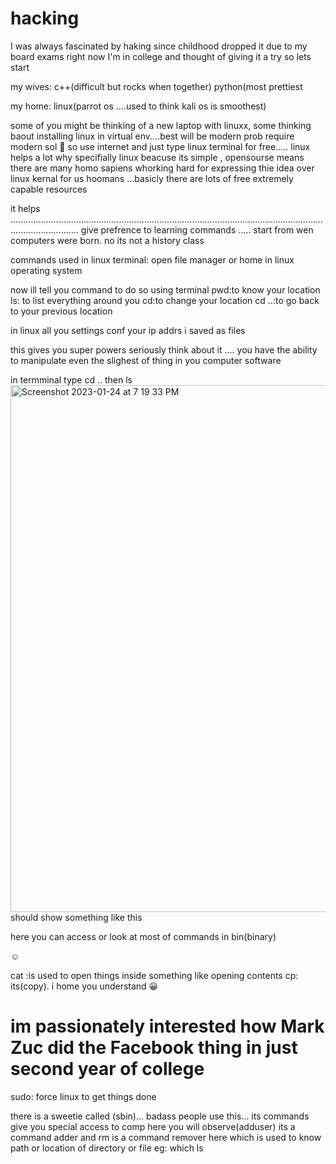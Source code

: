 # hacking

I was always fascinated by haking since childhood dropped it due to my board exams right now I'm in college and thought of giving it a try so lets start


my wives:
c++(difficult but rocks when together)
python(most prettiest

my home:
linux(parrot os ....used to think kali os is smoothest)

some of you might be thinking of a new laptop with linuxx, some thinking baout installing linux in virtual env....best will be modern prob require modern sol 😤 so use internet and just type linux terminal for free..... linux helps a lot why specifially linux beacuse its simple , opensourse means there are many homo sapiens whorking hard for expressing thie idea over linux kernal for us hoomans ...basicly there are lots of free extremely capable resources

it helps
.......................................................................................................................................................
give prefrence to learning commands ..... start from wen computers were born. no its not a history class

commands used in linux terminal:
open file manager or home in linux operating system

now ill tell you command to do so using terminal
pwd:to know your location
ls: to list everything around you
cd:to change your location
cd ..:to go back to your previous location


in linux all you settings conf your ip addrs i saved as files 

this gives you super powers seriously think about it .... you have the ability to manipulate even the slighest of thing in you computer software

in termminal type cd ..
then ls
<img width="843" alt="Screenshot 2023-01-24 at 7 19 33 PM" src="https://user-images.githubusercontent.com/109016066/214312706-09f8e09f-8437-4cbd-835c-6765dd7101cb.png">should show something like this

here you can access or look at most of commands in bin(binary)

☺️

cat :is used to open things inside something like opening contents
cp: its(copy). i home you understand 😀


# im  passionately interested how Mark Zuc did the Facebook thing in just second year of college #

sudo: force linux to get things done

there is a sweetie called (sbin)... badass people use this... its commands give you special access to comp
here you will observe(adduser) its a command adder 
and rm is a command remover
here which is used to know path or location of directory or file eg: which ls

